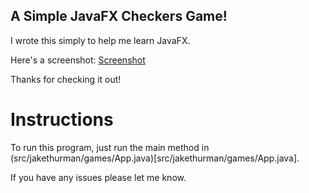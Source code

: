 ## A Simple JavaFX Checkers Game!

I wrote this simply to help me learn JavaFX.

Here's a screenshot:
[Screenshot](images/screenshot.png)

Thanks for checking it out!

# Instructions

To run this program, just run the main method in (src/jakethurman/games/App.java)[src/jakethurman/games/App.java].

If you have any issues please let me know.
